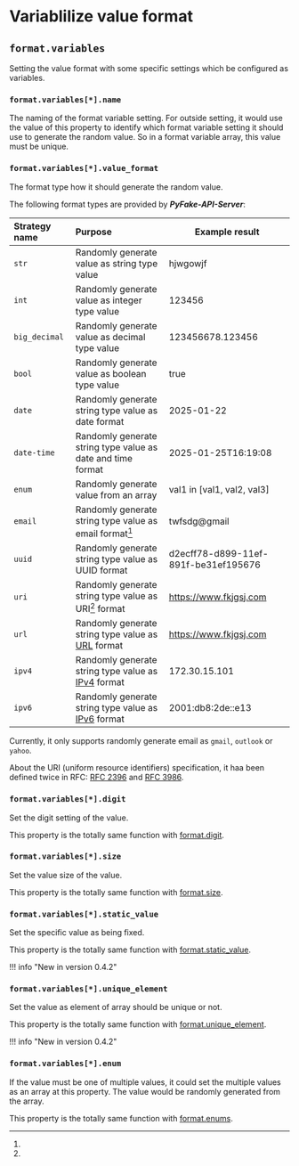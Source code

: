 # Variablilize value format

## ``format.variables``

Setting the value format with some specific settings which be configured as variables.


### ``format.variables[*].name``

The naming of the format variable setting. For outside setting, it would use the value of this property to identify
which format variable setting it should use to generate the random value. So in a format variable array, this value must
be unique.


### ``format.variables[*].value_format``

The format type how it should generate the random value.

The following format types are provided by **_PyFake-API-Server_**:

| Strategy name | Purpose                                                     | Example result                       |
|:--------------|:------------------------------------------------------------|--------------------------------------|
| `str`         | Randomly generate value as string type value                | hjwgowjf                             |
| `int`         | Randomly generate value as integer type value               | 123456                               |
| `big_decimal` | Randomly generate value as decimal type value               | 123456678.123456                     |
| `bool`        | Randomly generate value as boolean type value               | true                                 |
| `date`        | Randomly generate string type value as date format          | 2025-01-22                           |
| `date-time`   | Randomly generate string type value as date and time format | 2025-01-25T16:19:08                  |
| `enum`        | Randomly generate value from an array                       | val1 in [val1, val2, val3]           |
| `email`       | Randomly generate string type value as email format[^1]     | twfsdg@gmail                         |
| `uuid`        | Randomly generate string type value as UUID format          | d2ecff78-d899-11ef-891f-be31ef195676 |
| `uri`         | Randomly generate string type value as URI[^2] format       | https://www.fkjgsj.com               |
| `url`         | Randomly generate string type value as [URL] format         | https://www.fkjgsj.com               |
| `ipv4`        | Randomly generate string type value as [IPv4] format        | 172.30.15.101                        |
| `ipv6`        | Randomly generate string type value as [IPv6] format        | 2001:db8:2de::e13                    |

[^1]:
  Currently, it only supports randomly generate email as ``gmail``, ``outlook``
  or ``yahoo``.

[^2]:
  About the URI (uniform resource identifiers) specification, it haa been
  defined twice in RFC: [RFC 2396] and [RFC 3986].

[RFC 2396]: https://datatracker.ietf.org/doc/html/rfc2396
[RFC 3986]: https://datatracker.ietf.org/doc/html/rfc3986
[URL]: https://datatracker.ietf.org/doc/html/rfc1738
[IPv4]: https://datatracker.ietf.org/doc/html/rfc791
[IPv6]: https://datatracker.ietf.org/doc/html/rfc2460

### ``format.variables[*].digit``

Set the digit setting of the value.

This property is the totally same function with [format.digit].

[format.digit]: ./value_format.md#formatdigit_1


### ``format.variables[*].size``

Set the value size of the value.

This property is the totally same function with [format.size].

[format.size]: ./value_format.md#formatsize_1


### ``format.variables[*].static_value``

Set the specific value as being fixed.

This property is the totally same function with [format.static_value].

[format.static_value]: ./value_format.md#formatstatic_value

!!! info "New in version 0.4.2"


### ``format.variables[*].unique_element``

Set the value as element of array should be unique or not.

This property is the totally same function with [format.unique_element].

[format.unique_element]: ./value_format.md#formatunique_element

!!! info "New in version 0.4.2"


### ``format.variables[*].enum``

If the value must be one of multiple values, it could set the multiple values as an array at this property. The value
would be randomly generated from the array.

This property is the totally same function with [format.enums].

[format.enums]: ./value_format.md#formatenums
